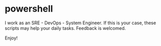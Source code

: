 # powershell

I work as an SRE - DevOps - System Engineer. If this is your case, these scripts may help your daily tasks. Feedback is welcomed.

Enjoy!

